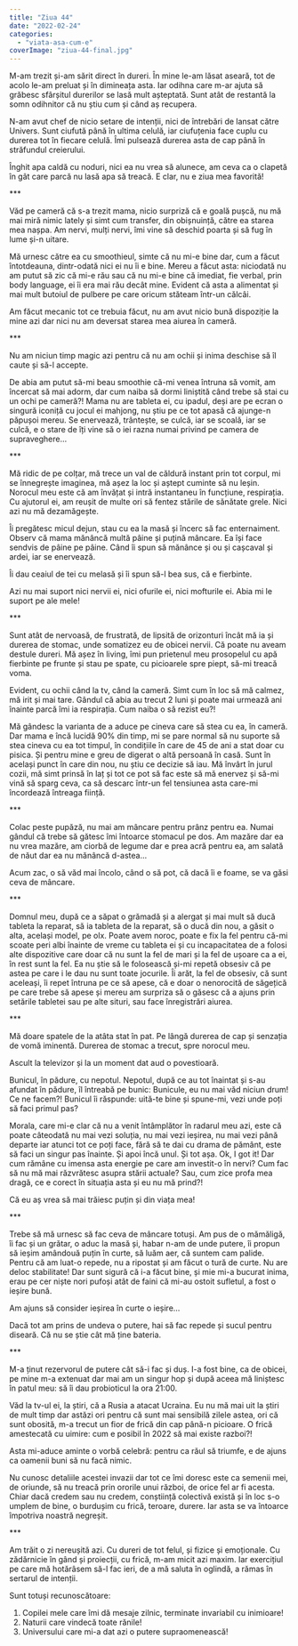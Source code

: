 ```yaml
---
title: "Ziua 44"
date: "2022-02-24"
categories: 
  - "viata-asa-cum-e"
coverImage: "ziua-44-final.jpg"
---
```


M-am trezit și-am sărit direct în dureri. În mine le-am lăsat aseară, tot de acolo le-am preluat și în dimineața asta. Iar odihna care m-ar ajuta să grăbesc sfârșitul durerilor se lasă mult așteptată. Sunt atât de restantă la somn odihnitor că nu știu cum și când aș recupera.

N-am avut chef de nicio setare de intenții, nici de întrebări de lansat către Univers. Sunt ciufută până în ultima celulă, iar ciufuțenia face cuplu cu durerea tot în fiecare celulă. Îmi pulsează durerea asta de cap până în străfundul creierului.

Înghit apa caldă cu noduri, nici ea nu vrea să alunece, am ceva ca o clapetă în gât care parcă nu lasă apa să treacă. E clar, nu e ziua mea favorită!

\*\*\*

Văd pe cameră că s-a trezit mama, nicio surpriză că e goală pușcă, nu mă mai miră nimic lately și simt cum transfer, din obișnuință, către ea starea mea nașpa. Am nervi, mulți nervi, îmi vine să deschid poarta și să fug în lume și-n uitare.

Mă urnesc către ea cu smoothieul, simte că nu mi-e bine dar, cum a făcut întotdeauna, dintr-odată nici ei nu îi e bine. Mereu a făcut asta: niciodată nu am putut să zic că mi-e rău sau că nu mi-e bine că imediat, fie verbal, prin body language, ei îi era mai rău decât mine. Evident că asta a alimentat și mai mult butoiul de pulbere pe care oricum stăteam într-un călcâi.

Am făcut mecanic tot ce trebuia făcut, nu am avut nicio bună dispoziție la mine azi dar nici nu am deversat starea mea aiurea în cameră. 

\*\*\*

Nu am niciun timp magic azi pentru că nu am ochii și inima deschise să îl caute și să-l accepte.

De abia am putut să-mi beau smoothie că-mi venea întruna să vomit, am încercat să mai adorm, dar cum naiba să dormi liniștită când trebe să stai cu un ochi pe cameră?! Mama nu are tableta ei, cu ipadul, deși are pe ecran o singură iconiță cu jocul ei mahjong, nu știu pe ce tot apasă că ajunge-n păpușoi mereu. Se enervează, trântește, se culcă, iar se scoală, iar se culcă, e o stare de îți vine să o iei razna numai privind pe camera de supraveghere…

\*\*\*

Mă ridic de pe colțar, mă trece un val de căldură instant prin tot corpul, mi se înnegrește imaginea, mă așez la loc și aștept cuminte să nu leșin. Norocul meu este că am învățat și intră instantaneu în funcțiune, respirația. Cu ajutorul ei, am reușit de multe ori să fentez stările de sănătate grele. Nici azi nu mă dezamăgește. 

Îi pregătesc micul dejun, stau cu ea la masă și încerc să fac enternaiment. Observ că mama mănâncă multă pâine și puțină mâncare. Ea își face sendvis de pâine pe pâine. Când îi spun să mănânce și ou și cașcaval și ardei, iar se enervează. 

Îi dau ceaiul de tei cu melasă și îi spun să-l bea sus, că e fierbinte.

Azi nu mai suport nici nervii ei, nici ofurile ei, nici mofturile ei. Abia mi le suport pe ale mele!

\*\*\*

Sunt atât de nervoasă, de frustrată, de lipsită de orizonturi încât mă ia și durerea de stomac, unde somatizez eu de obicei nervii. Că poate nu aveam destule dureri. Mă așez în living, îmi pun prietenul meu prosopelul cu apă fierbinte pe frunte și stau pe spate, cu picioarele spre piept, să-mi treacă voma. 

Evident, cu ochii când la tv, când la cameră. Simt cum în loc să mă calmez, mă irit și mai tare. Gândul că abia au trecut 2 luni și poate mai urmează ani înainte parcă îmi ia respirația. Cum naiba o să rezist eu?!

Mă gândesc la varianta de a aduce pe cineva care să stea cu ea, în cameră. Dar mama e încă lucidă 90% din timp, mi se pare normal să nu suporte să stea cineva cu ea tot timpul, în condițiile în care de 45 de ani a stat doar cu pisica. Și pentru mine e greu de digerat o altă persoană în casă. Sunt în același punct în care din nou, nu știu ce decizie să iau. Mă învârt în jurul cozii, mă simt prinsă în laț și tot ce pot să fac este să mă enervez și să-mi vină să sparg ceva, ca să descarc într-un fel tensiunea asta care-mi încordează întreaga ființă.

\*\*\*

Colac peste pupăză, nu mai am mâncare pentru prânz pentru ea. Numai gândul că trebe să gătesc îmi întoarce stomacul pe dos. Am mazăre dar ea nu vrea mazăre, am ciorbă de legume dar e prea acră pentru ea, am salată de năut dar ea nu mănâncă d-astea…

Acum zac, o să văd mai încolo, când o să pot, că dacă îi e foame, se va găsi ceva de mâncare.

\*\*\*

Domnul meu, după ce a săpat o grămadă și a alergat și mai mult să ducă tableta la reparat, să ia tableta de la reparat, să o ducă din nou, a găsit o alta, același model, pe olx. Poate avem noroc, poate e fix la fel pentru că-mi scoate peri albi înainte de vreme cu tableta ei și cu incapacitatea de a folosi alte dispozitive care doar că nu sunt la fel de mari și la fel de ușoare ca a ei, în rest sunt la fel. Ea nu știe să le folosească și-mi repetă obsesiv că pe astea pe care i le dau nu sunt toate jocurile. Îi arăt, la fel de obsesiv, că sunt aceleași, îi repet întruna pe ce să apese, că e doar o nenorocită de săgețică pe care trebe să apese și mereu am surpriza să o găsesc că a ajuns prin setările tabletei sau pe alte situri, sau face înregistrări aiurea.

\*\*\*

Mă doare spatele de la atâta stat în pat. Pe lângă durerea de cap și senzația de vomă iminentă. Durerea de stomac a trecut, spre norocul meu.

Ascult la televizor și la un moment dat aud o povestioară.

Bunicul, în pădure, cu nepotul. Nepotul, după ce au tot înaintat și s-au afundat în pădure, îl întreabă pe bunic: Bunicule, eu nu mai văd niciun drum! Ce ne facem?! Bunicul îi răspunde: uită-te bine și spune-mi, vezi unde poți să faci primul pas?

Morala, care mi-e clar că nu a venit întâmplător în radarul meu azi, este că poate câteodată nu mai vezi soluția, nu mai vezi ieșirea, nu mai vezi până departe iar atunci tot ce poți face, fără să te dai cu drama de pământ, este să faci un singur pas înainte. Și apoi încă unul. Și tot așa. Ok, I got it! Dar cum rămâne cu imensa asta energie pe care am investit-o în nervi? Cum fac să nu mă mai răzvrătesc asupra stării actuale? Sau, cum zice profa mea dragă, ce e corect în situația asta și eu nu mă prind?!

Că eu aș vrea să mai trăiesc puțin și din viața mea!

\*\*\*

Trebe să mă urnesc să fac ceva de mâncare totuși. Am pus de o mămăligă, îi fac și un grătar, o aduc la masă și, habar n-am de unde putere, îi propun să ieșim amândouă puțin în curte, să luăm aer, că suntem cam palide. Pentru că am luat-o repede, nu a ripostat și am făcut o tură de curte. Nu are deloc stabilitate! Dar sunt sigură că i-a făcut bine, și mie mi-a bucurat inima, erau pe cer niște nori pufoși atât de faini că mi-au ostoit sufletul, a fost o ieșire bună.

Am ajuns să consider ieșirea în curte o ieșire…

Dacă tot am prins de undeva o putere, hai să fac repede și sucul pentru diseară. Că nu se știe cât mă ține bateria. 

\*\*\*

M-a ținut rezervorul de putere cât să-i fac și duș. I-a fost bine, ca de obicei, pe mine m-a extenuat dar mai am un singur hop și după aceea mă liniștesc în patul meu: să îi dau probioticul la ora 21:00.

Văd la tv-ul ei, la știri, că a Rusia a atacat Ucraina. Eu nu mă mai uit la știri de mult timp dar astăzi ori pentru că sunt mai sensibilă zilele astea, ori că sunt obosită, m-a trecut un fior de frică din cap până-n picioare. O frică amestecată cu uimire: cum e posibil în 2022 să mai existe razboi?! 

Asta mi-aduce aminte o vorbă celebră: pentru ca răul să triumfe, e de ajuns ca oamenii buni să nu facă nimic.

Nu cunosc detaliile acestei invazii dar tot ce îmi doresc este ca semenii mei, de oriunde, să nu treacă prin ororile unui război, de orice fel ar fi acesta. Chiar dacă credem sau nu credem, conștiință colectivă există și în loc s-o umplem de bine, o burdușim cu frică, teroare, durere. Iar asta se va întoarce împotriva noastră negreșit.

\*\*\*

Am trăit o zi nereușită azi. Cu dureri de tot felul, și fizice și emoționale. Cu zădărnicie în gând și proiecții, cu frică, m-am micit azi maxim. Iar exercițiul pe care mă hotărâsem să-l fac ieri, de a mă saluta în oglindă, a rămas în sertarul de intenții.

Sunt totuși recunoscătoare:

1. Copilei mele care îmi dă mesaje zilnic, terminate invariabil cu inimioare!
2. Naturii care vindecă toate rănile!
3. Universului care mi-a dat azi o putere supraomenească!
